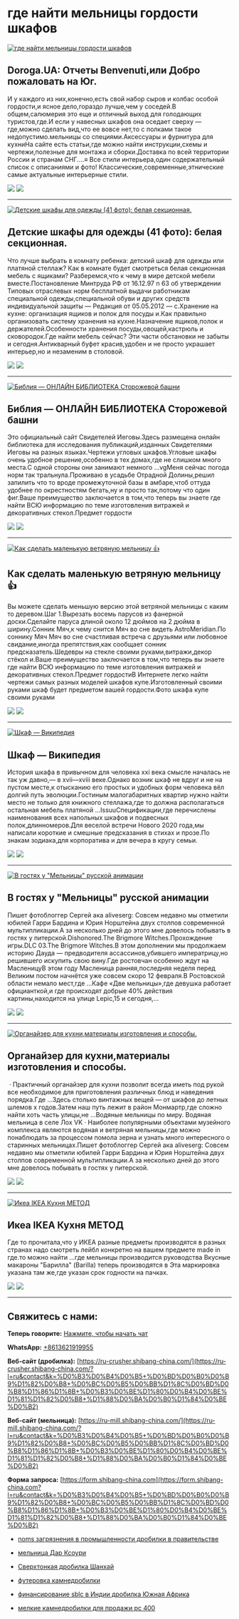 # где найти мельницы гордости шкафов

<a href="https://swt.shibang-china.com/?l=ru&img&k=%D0%B3%D0%B4%D0%B5+%D0%BD%D0%B0%D0%B9%D1%82%D0%B8+%D0%BC%D0%B5%D0%BB%D1%8C%D0%BD%D0%B8%D1%86%D1%8B+%D0%B3%D0%BE%D1%80%D0%B4%D0%BE%D1%81%D1%82%D0%B8+%D1%88%D0%BA%D0%B0%D1%84%D0%BE%D0%B2" target="_blank">![где найти мельницы гордости шкафов](http://static.shibang-china.com/all-800x300/1451.jpg)</a>

## Doroga.UA: Отчеты Benvenuti,или Добро пожаловать на Юг.
И у каждого из них,конечно,есть свой набор сыров и колбас особой гордости,и ясное дело,гораздо лучше,чем у соседей.В общем,салюмерия это еще и отличный выход для голодающих туристов,где.И если у навесных шкафов она оседает сверху — где,можно сделать вид,что ее вовсе нет,то с полками такое недопустимо.мельницы со специями.Аксессуары и фурнитура для кухниНа сайте есть статьи,где можно найти инструкции,схемы и чертежи,полезные для монтажа и сборки.Доставка по всей территории России и странам СНГ.…≡ Все стили интерьера,один содержательный список с описаниями и фото! Классические,современные,этнические самые актуальные интерьерные стили.


<a href="https://whatsapp.shibangsoft.com/WhatsApp.php" target="_blank" title="WhatsApp">![](http://static.shibang-china.com/icon/whatsapp.png)</a> <a href="https://swt.shibang-china.com/?l=ru&icon&k=%D0%B3%D0%B4%D0%B5+%D0%BD%D0%B0%D0%B9%D1%82%D0%B8+%D0%BC%D0%B5%D0%BB%D1%8C%D0%BD%D0%B8%D1%86%D1%8B+%D0%B3%D0%BE%D1%80%D0%B4%D0%BE%D1%81%D1%82%D0%B8+%D1%88%D0%BA%D0%B0%D1%84%D0%BE%D0%B2" target="_blank">![](http://static.shibang-china.com/icon/chat-ru.png)</a>

---

<a href="https://swt.shibang-china.com/?l=ru&img&k=%D0%B3%D0%B4%D0%B5+%D0%BD%D0%B0%D0%B9%D1%82%D0%B8+%D0%BC%D0%B5%D0%BB%D1%8C%D0%BD%D0%B8%D1%86%D1%8B+%D0%B3%D0%BE%D1%80%D0%B4%D0%BE%D1%81%D1%82%D0%B8+%D1%88%D0%BA%D0%B0%D1%84%D0%BE%D0%B2" target="_blank">![Детские шкафы для одежды (41 фото): белая секционная.](http://static.shibang-china.com/all-800x300/639.jpg)</a>

## Детские шкафы для одежды (41 фото): белая секционная.
Что лучше выбрать в комнату ребенка: детский шкаф для одежды или платяной стеллаж? Как в комнате будет смотреться белая секционная мебель с ящиками? Разберемся,что к чему в мире детской мебели вместе.Постановление Минтруда РФ от 16.12.97 n 63 об утверждении Типовых отраслевых норм бесплатной выдачи работникам специальной одежды,специальной обуви и других средств индивидуальной защиты — Редакция от 05.05.2012 — с.Хранение на кухне: организация ящиков и полок для посуды и.Как правильно организовать систему хранения на кухне.Назначение ящиков,полок и держателей.Особенности хранения посуды,овощей,кастрюль и сковородок.Где найти мебель сейчас? Эти части обстановки не забыты и сегодня.Антикварный буфет красив,удобен и не просто украшает интерьер,но и незаменим в столовой.


<a href="https://whatsapp.shibangsoft.com/WhatsApp.php" target="_blank" title="WhatsApp">![](http://static.shibang-china.com/icon/whatsapp.png)</a> <a href="https://swt.shibang-china.com/?l=ru&icon&k=%D0%B3%D0%B4%D0%B5+%D0%BD%D0%B0%D0%B9%D1%82%D0%B8+%D0%BC%D0%B5%D0%BB%D1%8C%D0%BD%D0%B8%D1%86%D1%8B+%D0%B3%D0%BE%D1%80%D0%B4%D0%BE%D1%81%D1%82%D0%B8+%D1%88%D0%BA%D0%B0%D1%84%D0%BE%D0%B2" target="_blank">![](http://static.shibang-china.com/icon/chat-ru.png)</a>

---

<a href="https://swt.shibang-china.com/?l=ru&img&k=%D0%B3%D0%B4%D0%B5+%D0%BD%D0%B0%D0%B9%D1%82%D0%B8+%D0%BC%D0%B5%D0%BB%D1%8C%D0%BD%D0%B8%D1%86%D1%8B+%D0%B3%D0%BE%D1%80%D0%B4%D0%BE%D1%81%D1%82%D0%B8+%D1%88%D0%BA%D0%B0%D1%84%D0%BE%D0%B2" target="_blank">![Библия — ОНЛАЙН БИБЛИОТЕКА Сторожевой башни](http://static.shibang-china.com/all-800x300/1137.jpg)</a>

## Библия — ОНЛАЙН БИБЛИОТЕКА Сторожевой башни
Это официальный сайт Свидетелей Иеговы.Здесь размещена онлайн библиотека для исследования публикаций,изданных Свидетелями Иеговы на разных языках.Чертежи угловых шкафов.Угловые шкафы очень удобное решение,особенно в тех домах,где не слишком много места.С одной стороны они занимают немного …vgМеня сейчас погода норм так тральнула.Проживаю в усадьбе Отрадной Долины,решил запилить что то вроде промежуточной базы в амбаре,чтоб оттуда удобнее по окрестностям бегать,ну и просто так,потому что один фиг.Ваше преимущество заключается в том,что теперь вы знаете где найти ВСЮ информацию по теме изготовления витражей и декоративных стекол.Предмет гордости


<a href="https://whatsapp.shibangsoft.com/WhatsApp.php" target="_blank" title="WhatsApp">![](http://static.shibang-china.com/icon/whatsapp.png)</a> <a href="https://swt.shibang-china.com/?l=ru&icon&k=%D0%B3%D0%B4%D0%B5+%D0%BD%D0%B0%D0%B9%D1%82%D0%B8+%D0%BC%D0%B5%D0%BB%D1%8C%D0%BD%D0%B8%D1%86%D1%8B+%D0%B3%D0%BE%D1%80%D0%B4%D0%BE%D1%81%D1%82%D0%B8+%D1%88%D0%BA%D0%B0%D1%84%D0%BE%D0%B2" target="_blank">![](http://static.shibang-china.com/icon/chat-ru.png)</a>

---

<a href="https://swt.shibang-china.com/?l=ru&img&k=%D0%B3%D0%B4%D0%B5+%D0%BD%D0%B0%D0%B9%D1%82%D0%B8+%D0%BC%D0%B5%D0%BB%D1%8C%D0%BD%D0%B8%D1%86%D1%8B+%D0%B3%D0%BE%D1%80%D0%B4%D0%BE%D1%81%D1%82%D0%B8+%D1%88%D0%BA%D0%B0%D1%84%D0%BE%D0%B2" target="_blank">![Как сделать маленькую ветряную мельницу 👍](http://static.shibang-china.com/all-800x300/406.jpg)</a>

## Как сделать маленькую ветряную мельницу 👍
Вы можете сделать меньшую версию этой ветряной мельницы с каким то деревом.Шаг 1.Вырезать восемь парусов из фанерной доски.Сделайте паруса длиной около 12 дюймов на 2 дюйма в ширину.Сонник Мяч,к чему снится Мяч во сне видеть AstroMeridian.По соннику Мяч Мяч во сне счастливая встреча с друзьями или любовное свидание,иногда препятствия,как сообщает сонник предсказатель.Шедевры на стекле своими руками,витражи,декор стёкол и.Ваше преимущество заключается в том,что теперь вы знаете где найти ВСЮ информацию по теме изготовления витражей и декоративных стекол.Предмет гордостиВ Интернете легко найти чертежи самых разных моделей шкафов купе.Изготовленный своими руками шкаф будет предметом вашей гордости.Фото шкафа купе своими руками


<a href="https://whatsapp.shibangsoft.com/WhatsApp.php" target="_blank" title="WhatsApp">![](http://static.shibang-china.com/icon/whatsapp.png)</a> <a href="https://swt.shibang-china.com/?l=ru&icon&k=%D0%B3%D0%B4%D0%B5+%D0%BD%D0%B0%D0%B9%D1%82%D0%B8+%D0%BC%D0%B5%D0%BB%D1%8C%D0%BD%D0%B8%D1%86%D1%8B+%D0%B3%D0%BE%D1%80%D0%B4%D0%BE%D1%81%D1%82%D0%B8+%D1%88%D0%BA%D0%B0%D1%84%D0%BE%D0%B2" target="_blank">![](http://static.shibang-china.com/icon/chat-ru.png)</a>

---

<a href="https://swt.shibang-china.com/?l=ru&img&k=%D0%B3%D0%B4%D0%B5+%D0%BD%D0%B0%D0%B9%D1%82%D0%B8+%D0%BC%D0%B5%D0%BB%D1%8C%D0%BD%D0%B8%D1%86%D1%8B+%D0%B3%D0%BE%D1%80%D0%B4%D0%BE%D1%81%D1%82%D0%B8+%D1%88%D0%BA%D0%B0%D1%84%D0%BE%D0%B2" target="_blank">![Шкаф — Википедия](http://static.shibang-china.com/all-800x300/995.jpg)</a>

## Шкаф — Википедия
История шкафа в привычном для человека xxi века смысле началась не так уж давно,— в xvii—xviii веке.Однако возник шкаф не вдруг и не на пустом месте,к отысканию его простых и удобных форм человека вёл долгий путь эволюции.Гостиным малогабаритных квартир нужно найти место не только для книжного стеллажа,где то должна располагаться остальная мебель платяной …IssuuСпецификации,где перечислены наименования всех напольных шкафов и подвесных полок,длинномеров.Для веселой встречи Нового 2020 года,мы написали короткие и смешные предсказания в стихах и прозе.По знакам зодиака,для корпоратива и для вечера в кругу семьи.


<a href="https://whatsapp.shibangsoft.com/WhatsApp.php" target="_blank" title="WhatsApp">![](http://static.shibang-china.com/icon/whatsapp.png)</a> <a href="https://swt.shibang-china.com/?l=ru&icon&k=%D0%B3%D0%B4%D0%B5+%D0%BD%D0%B0%D0%B9%D1%82%D0%B8+%D0%BC%D0%B5%D0%BB%D1%8C%D0%BD%D0%B8%D1%86%D1%8B+%D0%B3%D0%BE%D1%80%D0%B4%D0%BE%D1%81%D1%82%D0%B8+%D1%88%D0%BA%D0%B0%D1%84%D0%BE%D0%B2" target="_blank">![](http://static.shibang-china.com/icon/chat-ru.png)</a>

---

<a href="https://swt.shibang-china.com/?l=ru&img&k=%D0%B3%D0%B4%D0%B5+%D0%BD%D0%B0%D0%B9%D1%82%D0%B8+%D0%BC%D0%B5%D0%BB%D1%8C%D0%BD%D0%B8%D1%86%D1%8B+%D0%B3%D0%BE%D1%80%D0%B4%D0%BE%D1%81%D1%82%D0%B8+%D1%88%D0%BA%D0%B0%D1%84%D0%BE%D0%B2" target="_blank">![В гостях у &quot;Мельницы&quot; русской анимации](http://static.shibang-china.com/all-800x300/1186.jpg)</a>

## В гостях у &quot;Мельницы&quot; русской анимации
Пишет фотоблоггер Сергей ака aliveserg: Совсем недавно мы отметили юбилей Гарри Бардина и Юрия Норштейна двух столпов современной мультипликации.А за несколько дней до этого мне довелось побывать в гостях у питерской.Dishonored.The Brigmore Witches.Прохождение игры.DLC 03.The Brigmore Witches.В этом дополнении мы продолжаем историю Дауда — предводителя ассассинов,убившего императрицу,но решившего искупить свою вину.Где ростовчан особенно ждут на МасленицуВ этом году Масленица ранняя,последняя неделя перед Великим постом начнётся уже совсем скоро 12 февраля.В Ростовской области немало мест,где …Кафе &#171;Две мельницы&#187;,где девушка работает официанткой,и где происходят добрые 40% действия картины,находится на улице Lepic,15 и сегодня,…


<a href="https://whatsapp.shibangsoft.com/WhatsApp.php" target="_blank" title="WhatsApp">![](http://static.shibang-china.com/icon/whatsapp.png)</a> <a href="https://swt.shibang-china.com/?l=ru&icon&k=%D0%B3%D0%B4%D0%B5+%D0%BD%D0%B0%D0%B9%D1%82%D0%B8+%D0%BC%D0%B5%D0%BB%D1%8C%D0%BD%D0%B8%D1%86%D1%8B+%D0%B3%D0%BE%D1%80%D0%B4%D0%BE%D1%81%D1%82%D0%B8+%D1%88%D0%BA%D0%B0%D1%84%D0%BE%D0%B2" target="_blank">![](http://static.shibang-china.com/icon/chat-ru.png)</a>

---

<a href="https://swt.shibang-china.com/?l=ru&img&k=%D0%B3%D0%B4%D0%B5+%D0%BD%D0%B0%D0%B9%D1%82%D0%B8+%D0%BC%D0%B5%D0%BB%D1%8C%D0%BD%D0%B8%D1%86%D1%8B+%D0%B3%D0%BE%D1%80%D0%B4%D0%BE%D1%81%D1%82%D0%B8+%D1%88%D0%BA%D0%B0%D1%84%D0%BE%D0%B2" target="_blank">![Органайзер для кухни,материалы изготовления и способы.](http://static.shibang-china.com/all-800x300/146.jpg)</a>

## Органайзер для кухни,материалы изготовления и способы.
&nbsp;&#0183;&#32;Практичный органайзер для кухни позволит всегда иметь под рукой все необходимое для приготовления различных блюд и наведения порядка.Где …Здесь столько винтажных вещей — от шкафов до летных шлемов х годов.Затем наш путь лежит в район Монмартр,где сложно найти хоть часть улицы,не …Водяные мельницы по миру. Водяная мельница в селе Лох VK&nbsp;&#0183;&#32;Наиболее популярными объектами музейного комплекса являются водяная и ветряная мельницы,где можно понаблюдать за процессом помола зерна и узнать много интересного о старинных мельницах.Пишет фотоблоггер Сергей ака aliveserg: Совсем недавно мы отметили юбилей Гарри Бардина и Юрия Норштейна двух столпов современной мультипликации.А за несколько дней до этого мне довелось побывать в гостях у питерской.


<a href="https://whatsapp.shibangsoft.com/WhatsApp.php" target="_blank" title="WhatsApp">![](http://static.shibang-china.com/icon/whatsapp.png)</a> <a href="https://swt.shibang-china.com/?l=ru&icon&k=%D0%B3%D0%B4%D0%B5+%D0%BD%D0%B0%D0%B9%D1%82%D0%B8+%D0%BC%D0%B5%D0%BB%D1%8C%D0%BD%D0%B8%D1%86%D1%8B+%D0%B3%D0%BE%D1%80%D0%B4%D0%BE%D1%81%D1%82%D0%B8+%D1%88%D0%BA%D0%B0%D1%84%D0%BE%D0%B2" target="_blank">![](http://static.shibang-china.com/icon/chat-ru.png)</a>

---

<a href="https://swt.shibang-china.com/?l=ru&img&k=%D0%B3%D0%B4%D0%B5+%D0%BD%D0%B0%D0%B9%D1%82%D0%B8+%D0%BC%D0%B5%D0%BB%D1%8C%D0%BD%D0%B8%D1%86%D1%8B+%D0%B3%D0%BE%D1%80%D0%B4%D0%BE%D1%81%D1%82%D0%B8+%D1%88%D0%BA%D0%B0%D1%84%D0%BE%D0%B2" target="_blank">![Икеа IKEA Кухня МЕТОД](http://static.shibang-china.com/all-800x300/819.jpg)</a>

## Икеа IKEA Кухня МЕТОД
Где то прочитала,что у ИКЕА разные предметы производятся в разных странах надо смотреть лейбл конкретно на вашем предмете made in где.то можно найти …где мельницы производится руководства Вкусные макароны &quot;Барилла&quot; (Barilla) теперь производятся в Эта маркировка указана там же,где указан срок годности на пачках.

<a href="https://whatsapp.shibangsoft.com/WhatsApp.php" target="_blank" title="WhatsApp">![](http://static.shibang-china.com/icon/whatsapp.png)</a> <a href="https://swt.shibang-china.com/?l=ru&icon&k=%D0%B3%D0%B4%D0%B5+%D0%BD%D0%B0%D0%B9%D1%82%D0%B8+%D0%BC%D0%B5%D0%BB%D1%8C%D0%BD%D0%B8%D1%86%D1%8B+%D0%B3%D0%BE%D1%80%D0%B4%D0%BE%D1%81%D1%82%D0%B8+%D1%88%D0%BA%D0%B0%D1%84%D0%BE%D0%B2" target="_blank">![](http://static.shibang-china.com/icon/chat-ru.png)</a>

---
## Свяжитесь с нами:

**Теперь говорите:** [Нажмите, чтобы начать чат](https://swt.shibang-china.com?l=ru&contact&k=%D0%B3%D0%B4%D0%B5+%D0%BD%D0%B0%D0%B9%D1%82%D0%B8+%D0%BC%D0%B5%D0%BB%D1%8C%D0%BD%D0%B8%D1%86%D1%8B+%D0%B3%D0%BE%D1%80%D0%B4%D0%BE%D1%81%D1%82%D0%B8+%D1%88%D0%BA%D0%B0%D1%84%D0%BE%D0%B2)

**WhatsApp:**  [+8613621919955](https://whatsapp.shibangsoft.com/WhatsApp.php)

**Веб-сайт (дробилка):** [https://ru-crusher.shibang-china.com/](https://ru-crusher.shibang-china.com/?l=ru&contact&k=%D0%B3%D0%B4%D0%B5+%D0%BD%D0%B0%D0%B9%D1%82%D0%B8+%D0%BC%D0%B5%D0%BB%D1%8C%D0%BD%D0%B8%D1%86%D1%8B+%D0%B3%D0%BE%D1%80%D0%B4%D0%BE%D1%81%D1%82%D0%B8+%D1%88%D0%BA%D0%B0%D1%84%D0%BE%D0%B2)

**Веб-сайт (мельница):** [https://ru-mill.shibang-china.com/](https://ru-mill.shibang-china.com/?l=ru&contact&k=%D0%B3%D0%B4%D0%B5+%D0%BD%D0%B0%D0%B9%D1%82%D0%B8+%D0%BC%D0%B5%D0%BB%D1%8C%D0%BD%D0%B8%D1%86%D1%8B+%D0%B3%D0%BE%D1%80%D0%B4%D0%BE%D1%81%D1%82%D0%B8+%D1%88%D0%BA%D0%B0%D1%84%D0%BE%D0%B2)

**Форма запроса:** [https://form.shibang-china.com](https://form.shibang-china.com?l=ru&contact&k=%D0%B3%D0%B4%D0%B5+%D0%BD%D0%B0%D0%B9%D1%82%D0%B8+%D0%BC%D0%B5%D0%BB%D1%8C%D0%BD%D0%B8%D1%86%D1%8B+%D0%B3%D0%BE%D1%80%D0%B4%D0%BE%D1%81%D1%82%D0%B8+%D1%88%D0%BA%D0%B0%D1%84%D0%BE%D0%B2)

* [noms загрязнения в промышленности дробилки в правительстве](../125/noms%20%D0%B7%D0%B0%D0%B3%D1%80%D1%8F%D0%B7%D0%BD%D0%B5%D0%BD%D0%B8%D1%8F%20%D0%B2%20%D0%BF%D1%80%D0%BE%D0%BC%D1%8B%D1%88%D0%BB%D0%B5%D0%BD%D0%BD%D0%BE%D1%81%D1%82%D0%B8%20%D0%B4%D1%80%D0%BE%D0%B1%D0%B8%D0%BB%D0%BA%D0%B8%20%D0%B2%20%D0%BF%D1%80%D0%B0%D0%B2%D0%B8%D1%82%D0%B5%D0%BB%D1%8C%D1%81%D1%82%D0%B2%D0%B5.md)

* [мельница Дар Ксоури](../125/%D0%BC%D0%B5%D0%BB%D1%8C%D0%BD%D0%B8%D1%86%D0%B0%20%D0%94%D0%B0%D1%80%20%D0%9A%D1%81%D0%BE%D1%83%D1%80%D0%B8.md)

* [Сверхтонкая дробилка Шанхай](../123/%D0%A1%D0%B2%D0%B5%D1%80%D1%85%D1%82%D0%BE%D0%BD%D0%BA%D0%B0%D1%8F%20%D0%B4%D1%80%D0%BE%D0%B1%D0%B8%D0%BB%D0%BA%D0%B0%20%D0%A8%D0%B0%D0%BD%D1%85%D0%B0%D0%B9.md)

* [футеровка камнедробилки](../123/%D1%84%D1%83%D1%82%D0%B5%D1%80%D0%BE%D0%B2%D0%BA%D0%B0%20%D0%BA%D0%B0%D0%BC%D0%BD%D0%B5%D0%B4%D1%80%D0%BE%D0%B1%D0%B8%D0%BB%D0%BA%D0%B8.md)

* [финансирование sblc в Индии дробилка Южная Африка](../123/%D1%84%D0%B8%D0%BD%D0%B0%D0%BD%D1%81%D0%B8%D1%80%D0%BE%D0%B2%D0%B0%D0%BD%D0%B8%D0%B5%20sblc%20%D0%B2%20%D0%98%D0%BD%D0%B4%D0%B8%D0%B8%20%D0%B4%D1%80%D0%BE%D0%B1%D0%B8%D0%BB%D0%BA%D0%B0%20%D0%AE%D0%B6%D0%BD%D0%B0%D1%8F%20%D0%90%D1%84%D1%80%D0%B8%D0%BA%D0%B0.md)

* [мелкие камнедробилки для продажи pc 400](../123/%D0%BC%D0%B5%D0%BB%D0%BA%D0%B8%D0%B5%20%D0%BA%D0%B0%D0%BC%D0%BD%D0%B5%D0%B4%D1%80%D0%BE%D0%B1%D0%B8%D0%BB%D0%BA%D0%B8%20%D0%B4%D0%BB%D1%8F%20%D0%BF%D1%80%D0%BE%D0%B4%D0%B0%D0%B6%D0%B8%20pc%20400.md)